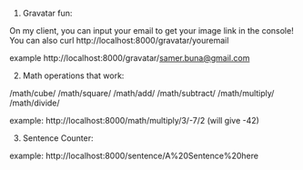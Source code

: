 1. Gravatar fun:

On my client, you can input your email to get your image link in the console!
You can also curl http://localhost:8000/gravatar/youremail

example http://localhost:8000/gravatar/samer.buna@gmail.com


2. Math operations that work:

/math/cube/
/math/square/
/math/add/
/math/subtract/
/math/multiply/
/math/divide/

example: http://localhost:8000/math/multiply/3/-7/2     (will give -42)


3. Sentence Counter:

example: http://localhost:8000/sentence/A%20Sentence%20here